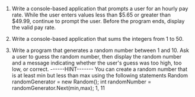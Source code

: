 ﻿1. Write a console-based application that prompts a user for an hourly pay rate. While the user
enters values less than $5.65 or greater than $49.99, continue to prompt the user. Before the
program ends, display the valid pay rate.

2. Write a console-based application that sums the integers from 1 to 50.

3. Write a program that generates a random number between 1 and 10. Ask a user to guess the
random number, then display the random number and a message indicating whether the user's
guess was too high, too low, or correct.
------HINT-------
You can create a random number that is at least min but less than max using the following
statements
Random randomGenerator = new Random();
int randomNumber = randomGenerator.Next(min,max); 1, 11